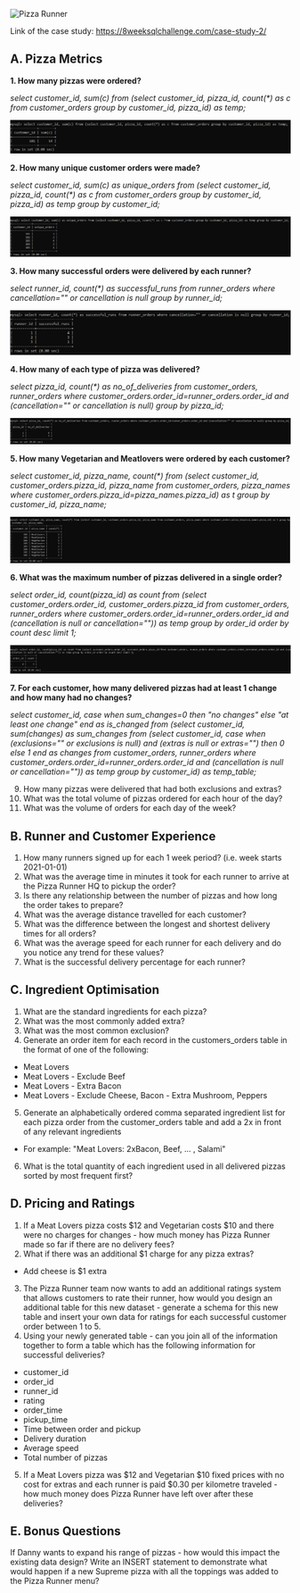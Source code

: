 ![Pizza Runner](http://images2.fanpop.com/images/photos/7300000/Slice-of-Pizza-pizza-7383219-1600-1200.jpg)

Link of the case study: https://8weeksqlchallenge.com/case-study-2/

## A. Pizza Metrics

<b> 1. How many pizzas were ordered? </b>

<i> select customer_id, sum(c) from (select customer_id, pizza_id, count(*) as c from customer_orders group by customer_id, pizza_id) as temp; </i>

![soln1](https://github.com/oorjamathur/MySQL_DannyMa/blob/main/Case%20Study%202%20Solutions/cs2_q1.PNG)

<b> 2. How many unique customer orders were made? </b>

<i> select customer_id, sum(c) as unique_orders from (select customer_id, pizza_id, count(*) as c from customer_orders group by customer_id, pizza_id) as temp group by customer_id; </i>

![soln2](https://github.com/oorjamathur/MySQL_DannyMa/blob/main/Case%20Study%202%20Solutions/cs2_q2.PNG)

<b> 3. How many successful orders were delivered by each runner? </b>

<i> select runner_id, count(*) as successful_runs from runner_orders where cancellation="" or cancellation is null group by runner_id; </i>

![soln3](https://github.com/oorjamathur/MySQL_DannyMa/blob/main/Case%20Study%202%20Solutions/cs2_q3.PNG)

<b> 4. How many of each type of pizza was delivered? </b>

<i> select pizza_id, count(*) as no_of_deliveries from customer_orders, runner_orders where customer_orders.order_id=runner_orders.order_id and (cancellation="" or cancellation is null) group by pizza_id; </i>

![soln4](https://github.com/oorjamathur/MySQL_DannyMa/blob/main/Case%20Study%202%20Solutions/cs2_q4.PNG)

<b> 5. How many Vegetarian and Meatlovers were ordered by each customer? </b>

<i> select customer_id, pizza_name, count(*) from (select customer_id, customer_orders.pizza_id, pizza_name from customer_orders, pizza_names where customer_orders.pizza_id=pizza_names.pizza_id) as t group by customer_id, pizza_name; </i>

![soln5](https://github.com/oorjamathur/MySQL_DannyMa/blob/main/Case%20Study%202%20Solutions/cs2_q5.PNG)

<b> 6. What was the maximum number of pizzas delivered in a single order? </b>

<i>select order_id, count(pizza_id) as count from (select customer_orders.order_id, customer_orders.pizza_id from customer_orders, runner_orders where customer_orders.order_id=runner_orders.order_id and (cancellation is null or cancellation="")) as temp group by order_id order by count desc limit 1;</i>

![soln6](https://github.com/oorjamathur/MySQL_DannyMa/blob/main/Case%20Study%202%20Solutions/cs2_q6.PNG)

<b> 7. For each customer, how many delivered pizzas had at least 1 change and how many had no changes? </b>

<i>select customer_id, case when sum_changes=0 then "no changes" else "at least one change" end as is_changed from (select customer_id, sum(changes) as sum_changes from (select customer_id, case when (exclusions="" or exclusions is null) and (extras is null or extras="") then 0 else 1 end as changes from customer_orders, runner_orders where customer_orders.order_id=runner_orders.order_id and (cancellation is null or cancellation="")) as temp group by customer_id) as temp_table;</i>


9. How many pizzas were delivered that had both exclusions and extras?
10. What was the total volume of pizzas ordered for each hour of the day?
11. What was the volume of orders for each day of the week?


## B. Runner and Customer Experience
1. How many runners signed up for each 1 week period? (i.e. week starts 2021-01-01)
2. What was the average time in minutes it took for each runner to arrive at the Pizza Runner HQ to pickup the order?
3. Is there any relationship between the number of pizzas and how long the order takes to prepare?
4. What was the average distance travelled for each customer?
5. What was the difference between the longest and shortest delivery times for all orders?
6. What was the average speed for each runner for each delivery and do you notice any trend for these values?
7. What is the successful delivery percentage for each runner?


## C. Ingredient Optimisation
1. What are the standard ingredients for each pizza?
2. What was the most commonly added extra?
3. What was the most common exclusion?
4. Generate an order item for each record in the customers_orders table in the format of one of the following:
- Meat Lovers
- Meat Lovers - Exclude Beef
- Meat Lovers - Extra Bacon
- Meat Lovers - Exclude Cheese, Bacon - Extra Mushroom, Peppers
5. Generate an alphabetically ordered comma separated ingredient list for each pizza order from the customer_orders table and add a 2x in front of any relevant ingredients
- For example: "Meat Lovers: 2xBacon, Beef, ... , Salami"
6. What is the total quantity of each ingredient used in all delivered pizzas sorted by most frequent first?


## D. Pricing and Ratings
1. If a Meat Lovers pizza costs $12 and Vegetarian costs $10 and there were no charges for changes - how much money has Pizza Runner made so far if there are no delivery fees?
2. What if there was an additional $1 charge for any pizza extras?
- Add cheese is $1 extra
3. The Pizza Runner team now wants to add an additional ratings system that allows customers to rate their runner, how would you design an additional table for this new dataset - generate a schema for this new table and insert your own data for ratings for each successful customer order between 1 to 5.
4. Using your newly generated table - can you join all of the information together to form a table which has the following information for successful deliveries?
- customer_id
- order_id
- runner_id
- rating
- order_time
- pickup_time
- Time between order and pickup
- Delivery duration
- Average speed
- Total number of pizzas
5. If a Meat Lovers pizza was $12 and Vegetarian $10 fixed prices with no cost for extras and each runner is paid $0.30 per kilometre traveled - how much money does Pizza Runner have left over after these deliveries?

## E. Bonus Questions
If Danny wants to expand his range of pizzas - how would this impact the existing data design? Write an INSERT statement to demonstrate what would happen if a new Supreme pizza with all the toppings was added to the Pizza Runner menu?
